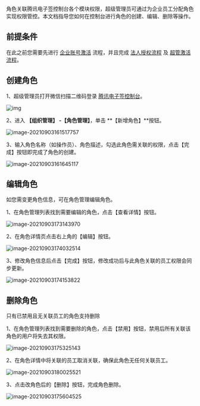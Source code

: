 角色关联腾讯电子签控制台各个模块权限，超级管理员可通过为企业员工分配角色实现权限管控。本文档指导您如何在控制台进行角色的创建、编辑、删除等操作。

## 前提条件

在此之前您需要先进行 [企业账号激活](https://cloud.tencent.com/document/product/1323/58492) 流程，并且完成 [法人授权流程](https://cloud.tencent.com/document/product/1323/58494) 及 [超管激活流程](https://cloud.tencent.com/document/product/1323/58493)。

## 创建角色

1、超级管理员打开微信扫描二维码登录 [腾讯电子签控制台](https://ess.tencent.com/)。

![img](https://main.qcloudimg.com/raw/76e8f4a498372d70edb95505262dee21.png)

2、进入 **【组织管理】 -【角色管理】**，单击 **【新增角色】**按钮。

![image-20210903161517757](https://main.qcloudimg.com/raw/da6e2a3b41b3fd4246be7274d497054c.png)

3、输入角色名称（如操作员）、角色描述，勾选此角色需关联的权限，点击【完成】按钮即完成了角色的创建。

![image-20210903161645117](https://main.qcloudimg.com/raw/675e8a7e3e0f744e448576a093249bc2.png)



## 编辑角色

如您需变更角色信息，可在角色管理编辑角色。

1、在角色管理列表找到需要编辑的角色，点击【查看详情】按钮。

![image-20210903173143970](https://main.qcloudimg.com/raw/2e568a82ef03294dbafce073238f0137.png)

2、在角色详情页点击右上角的【编辑】按钮。

![image-20210903174032514](https://main.qcloudimg.com/raw/86b2e2b6e95a0ba1daeacd13e08dd044.png)

3、修改角色信息后点击【完成】按钮，修改成功后与此角色关联的员工权限会同步更新。

![image-20210903174153822](https://main.qcloudimg.com/raw/e0b8c68591bb29ac44ccf39b8f472b85.png)



## 删除角色

只有已禁用且无关联员工的角色支持删除

1、在角色管理列表找到需要删除的角色，点击【禁用】按钮，禁用后所有关联该角色的用户将失去其权限。

![image-20210903175325143](https://main.qcloudimg.com/raw/6274b0fe5649d4e1339b33805749990b.png)

2、在角色详情中将关联的员工取消关联，确保此角色无任何关联员工。

![image-20210903180025521](https://main.qcloudimg.com/raw/303f5ac2f04f76354eae00f5fe42973b.png)

3、点击改角色后的【删除】按钮，完成角色删除。

![image-20210903175604525](https://main.qcloudimg.com/raw/e618421cd0acfb0910a66ff6d4d12f5c.png)
